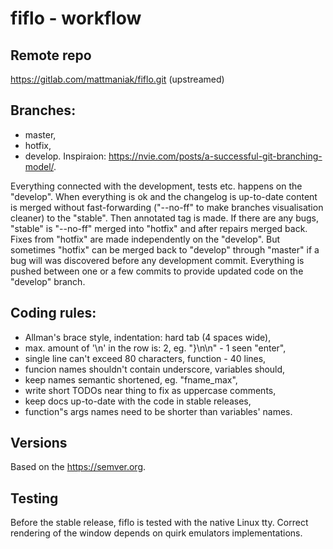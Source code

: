 # fiflo - workflow

## Remote repo
https://gitlab.com/mattmaniak/fiflo.git (upstreamed)

## Branches:
- master,
- hotfix,
- develop.
Inspiraion: https://nvie.com/posts/a-successful-git-branching-model/.

Everything connected with the development, tests etc. happens on the "develop".
When everything is ok and the changelog is up-to-date content is merged without
fast-forwarding ("--no-ff" to make branches visualisation cleaner) to the
"stable". Then annotated tag is made. If there are any bugs, "stable" is
"--no-ff" merged into "hotfix" and after repairs merged back. Fixes from
"hotfix" are made independently on the "develop". But sometimes "hotfix" can be
merged back to "develop" through "master" if a bug will was discovered before
any development commit. Everything is pushed between one or a few commits to
provide updated code on the "develop" branch.

## Coding rules:
- Allman's brace style, indentation: hard tab (4 spaces wide),
- max. amount of '\n' in the row is: 2, eg. "}\n\n" - 1 seen "enter",
- single line can't exceed 80 characters, function - 40 lines,
- funcion names shouldn't contain underscore, variables should,
- keep names semantic shortened, eg. "fname_max",
- write short TODOs near thing to fix as uppercase comments,
- keep docs up-to-date with the code in stable releases,
- function"s args names need to be shorter than variables' names.

## Versions
Based on the https://semver.org.

## Testing
Before the stable release, fiflo is tested with the native Linux tty. 
Correct rendering of the window depends on quirk emulators implementations.

